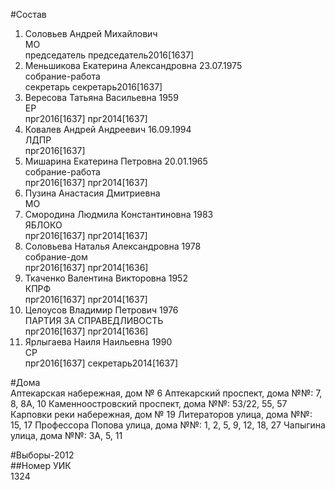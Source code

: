 #Состав  
1. Соловьев Андрей Михайлович  
    МО  
    председатель председатель2016[1637]  
2. Меньшикова Екатерина Александровна 23.07.1975  
    собрание-работа  
    секретарь секретарь2016[1637]  
3. Вересова Татьяна Васильевна 1959  
    ЕР  
    прг2016[1637] прг2014[1637]  
4. Ковалев Андрей Андреевич 16.09.1994  
    ЛДПР  
    прг2016[1637]  
5. Мишарина Екатерина Петровна 20.01.1965  
    собрание-работа  
    прг2016[1637] прг2014[1637]  
6. Пузина Анастасия Дмитриевна  
    МО  
7. Смородина Людмила Константиновна 1983  
    ЯБЛОКО  
    прг2016[1637] прг2014[1637]  
8. Соловьева Наталья Александровна 1978  
    собрание-дом  
    прг2016[1637] прг2014[1636]  
9. Ткаченко Валентина Викторовна 1952  
    КПРФ  
    прг2016[1637] прг2014[1637]  
10. Целоусов Владимир Петрович 1976  
    ПАРТИЯ ЗА СПРАВЕДЛИВОСТЬ  
    прг2016[1637] прг2014[1636]  
11. Ярлыгаева Наиля Наильевна 1990  
    СР  
    прг2016[1637] секретарь2014[1637]  
  
#Дома  
Аптекарская набережная, дом № 6 Аптекарский проспект, дома №№: 7, 8, 8А, 10 Каменноостровский проспект, дома №№: 53/22, 55, 57 Карповки реки набережная, дом № 19 Литераторов улица, дома №№: 15, 17 Профессора Попова улица, дома №№: 1, 2, 5, 9, 12, 18, 27 Чапыгина улица, дома №№: 3А, 5, 11  
  
#Выборы-2012  
##Номер УИК  
1324  
